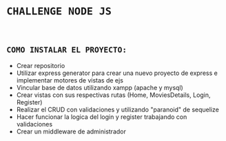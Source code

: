 # `CHALLENGE NODE JS`
<br>
<p>
  
## ` COMO INSTALAR EL PROYECTO: `

* Crear  repositorio 
* Utilizar express generator para crear una nuevo proyecto de express e implementar motores de vistas de ejs
* Vincular base de datos utilizando xampp (apache y mysql)
* Crear vistas con sus respectivas rutas (Home, MoviesDetails, Login, Register)
* Realizar el CRUD con validaciones y utilizando "paranoid" de sequelize
* Hacer funcionar la logica del login y register trabajando con validaciones
* Crear un middleware de administrador
